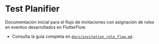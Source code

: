 # Test Planifier

Documentación inicial para el flujo de invitaciones con asignación de roles en eventos desarrollados en FlutterFlow.

- Consulta la guía completa en [`docs/invitation_role_flow.md`](docs/invitation_role_flow.md).
